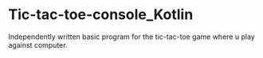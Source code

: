 # Tic-tac-toe-console_Kotlin
Independently written basic program for the tic-tac-toe game where u play against computer.
